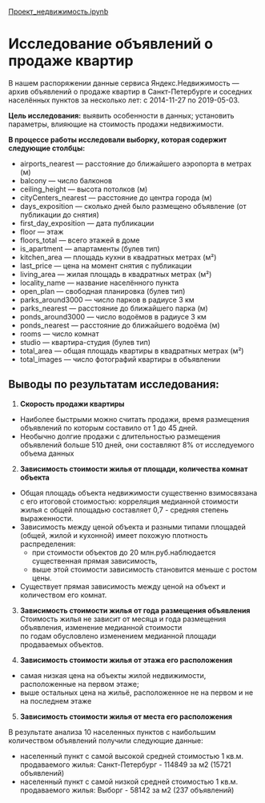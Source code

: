 [Проект_недвижимость.ipynb](Проект_недвижимость.ipynb)

# Исследование объявлений о продаже квартир

В нашем распоряжении данные сервиса Яндекс.Недвижимость — архив объявлений о продаже квартир в Санкт-Петербурге и соседних населённых пунктов за несколько лет: с 2014-11-27 по 2019-05-03.  
  
**Цель исследования:** выявить особенности в данных; установить параметры, влияющие на стоимость продажи недвижимости.

**В процессе работы исследовали выборку, которая содержит следующие столбцы:**
- airports_nearest — расстояние до ближайшего аэропорта в метрах (м)
- balcony — число балконов
- ceiling_height — высота потолков (м)
- cityCenters_nearest — расстояние до центра города (м)
- days_exposition — сколько дней было размещено объявление (от публикации до снятия)
- first_day_exposition — дата публикации
- floor — этаж
- floors_total — всего этажей в доме
- is_apartment — апартаменты (булев тип)
- kitchen_area — площадь кухни в квадратных метрах (м²)
- last_price — цена на момент снятия с публикации
- living_area — жилая площадь в квадратных метрах (м²)
- locality_name — название населённого пункта
- open_plan — свободная планировка (булев тип)
- parks_around3000 — число парков в радиусе 3 км
- parks_nearest — расстояние до ближайшего парка (м)
- ponds_around3000 — число водоёмов в радиусе 3 км
- ponds_nearest — расстояние до ближайшего водоёма (м)
- rooms — число комнат
- studio — квартира-студия (булев тип)
- total_area — общая площадь квартиры в квадратных метрах (м²)
- total_images — число фотографий квартиры в объявлении

## Выводы по результатам исследования:
1. **Скорость продажи квартиры**  
* Наиболее быстрыми можно считать продажи, время размещения объявлений по которым составило от 1 до 45 дней.  
* Необычно долгие продажи c длительностью размещения объявлений больше 510 дней, они составляют 8% от исследуемого объема данных
2. **Зависимость стоимости жилья от площади, количества комнат объекта**  
* Общая площадь объекта недвижимости существенно взимосвязана с его итоговой стоимостью: корреляция медианной стоимости жилья с общей площадью составляет 0,7 - средняя степень выраженности.    
* Зависимость между ценой объекта и разными типами площадей (общей, жилой и кухонной) имеет похожую плотность распределения:  
    * при стоимости объектов до 20 млн.руб.наблюдается существенная прямая зависимость,  
    * выше этой стоимости зависимость становится меньше с ростом цены.  
* Существует прямая зависимость между ценой на объект и количеством его комнат.
3. **Зависимость стоимости жилья от года размещения объявления**  
Стоимость жилья не зависит от месяца и года размещения объявления, изменение медианной стоимости  
по годам обусловлено изменением медианной площади продаваемых объектов.

4. **Зависимость стоимости жилья от этажа его расположения**
- самая низкая цена на объекты жилой недвижимости, расположенные на первом этаже;  
- выше остальных цена на жильё, расположенное не на первом и не на последнем этаже
5. **Зависимость стоимости жилья от места его расположения**

В результате анализа 10 населенных пунктов с наибольшим количеством объявлений получили следующие данные:  
* населенный пункт с самой высокой средней стоимостью 1 кв.м. продаваемого жилья: Санкт-Петербург	- 114849 за м2 (15721 объявлений)
* населенный пункт с самой низкой средней стоимостью 1 кв.м. продаваемого жилья: Выборг	- 58142 за м2 (237 объявлений)
